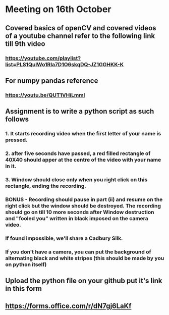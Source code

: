 # Meeting on 16th October 

## Covered basics of openCV and covered videos of a youtube channel refer to the following link till 9th video
### https://youtube.com/playlist?list=PLS1QulWo1RIa7D1O6skqDQ-JZ1GGHKK-K

## For numpy pandas reference 
### https://youtu.be/QUT1VHiLmmI

## Assignment is to write a python script as such follows
### 1. It starts recording video when the first letter of your name is pressed.
### 2. after five seconds have passed, a red filled rectangle of 40X40 should apper at the centre of the video with your name in it.
### 3.  Window should close only when you right click on this rectangle, ending the recording.

### BONUS - Recording should pause in part (ii) and resume on the right click but the window should be destroyed. The recording should go on till 10 more seconds after Window destruction and "fooled you" written in black imposed on the camera video. 
### If found impossible, we'll share a Cadbury Silk.

### If you don't have a camera, you can put the background of alternating black and white stripes (this should be made by you on python itself)

## Upload the python file on your github put it's link in this form
## https://forms.office.com/r/dN7gj6LaKf